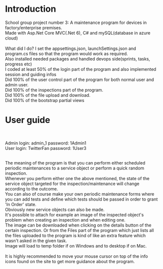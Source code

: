 # Introduction

School group project number 3: A maintenance program for devices in factory/enterprise premises. <br />
Made with Asp.Net Core MVC(.Net 6), C# and mySQL(database in azure cloud) <br />
<br />
What did I do?
I set the appsettings.json, launchSettings.json and program.cs files so that the program would work as required. <br />
Also installed needed packages and handled devops side(sprints, tasks, progress etc) <br />
I coded at least 50% of the login part of the program and also implemented session and guiding infos  <br />
Did 100% of the user control part of the program for both normal user and admin user. <br />
Did 100% of the inspections part of the program. <br />
Did 100% of the file upload and download. <br />
Did 100% of the bootstrap partial views <br />

# User guide
<br />

Admin login: admin_1 password: 1Admin1 <br />
User login: TwitterFan password: 1User3 <br />
<br />

The meaning of the program is that you can perform either scheduled periodic maintenances to a service object or perform a quick random inspection. <br />
Whenever you perform either one the above mentioned, the state of the service object targeted for the inspection/maintenance will change according to the outcome. <br />
You can also of course make your own periodic maintenance forms where you can add tests and define which tests should be passed in order to grant 'In Order' state. <br />
Obviously new service objects can also be made. <br />
It's possible to attach for example an image of the inspected object's problem when creating an inspection and when editing one. <br />
The image can be downloaded when clicking on the details button of the certain inspection. Or from the Files part of the program which just lists all the files uploaded to the program is kind of like an extra feature which wasn't asked in the given task. <br />
Image will load to temp folder if on Windows and to desktop if on Mac. <br />
<br />
It is highly recommended to move your mouse cursor on top of the info icons found on the site to get more guidance about the program.
